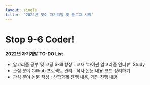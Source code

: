 ```yaml
---
layout: single
title:  "2022년 맞이 자기계발 및 블로그 시작"
---
```


# Stop 9-6 Coder! 

**2022년 자기계발 TO-DO List**
- 알고리즘 공부 및 코딩 Skill 향상
  : 교재 '파이썬 알고리즘 인터뷰' Study
- 관심 분야 Github 프로젝트 관리
  : 석사 논문 내용 코드 정리하기
- 관심 분야 논문 작성
  : 산학과제 진행 내용, 개인 진행 내용

